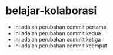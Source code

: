 # belajar-kolaborasi
- ini adalah perubahan commit pertama
- ini adalah perubahan commit kedua
- ini adalah perubahan commit ketiga
- ini adalah perubahan commit keempat
